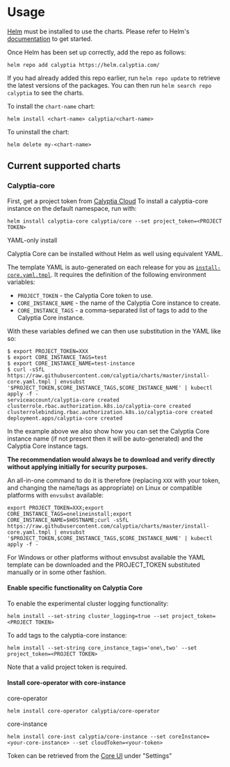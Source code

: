# Usage

[Helm](https://helm.sh) must be installed to use the charts.  Please refer to
Helm's [documentation](https://helm.sh/docs) to get started.

Once Helm has been set up correctly, add the repo as follows:

```shell
helm repo add calyptia https://helm.calyptia.com/
```
  
If you had already added this repo earlier, run `helm repo update` to retrieve
the latest versions of the packages.  You can then run `helm search repo
calyptia` to see the charts.

To install the `chart-name` chart:

```shell
helm install <chart-name> calyptia/<chart-name>
```

To uninstall the chart:

```shell
helm delete my-<chart-name>
```

## Current supported charts

### Calyptia-core

First, get a project token from [Calyptia Cloud](https://cloud.calyptia.com/)
To install a calyptia-core instance on the default namespace, run with:

```shell
helm install calyptia-core calyptia/core --set project_token=<PROJECT TOKEN>
```

YAML-only install

Calyptia Core can be installed without Helm as well using equivalent YAML.

The template YAML is auto-generated on each release for you as [`install-core.yaml.tmpl`](./install-core.yaml.tmpl).
It requires the definition of the following environment variables:

* `PROJECT_TOKEN` - the Calyptia Core token to use.
* `CORE_INSTANCE_NAME` - the name of the Calyptia Core instance to create.
* `CORE_INSTANCE_TAGS` - a comma-separated list of tags to add to the Calyptia Core instance.

With these variables defined we can then use substitution in the YAML like so:

```shell
$ export PROJECT_TOKEN=XXX
$ export CORE_INSTANCE_TAGS=test
$ export CORE_INSTANCE_NAME=test-instance
$ curl -sSfL https://raw.githubusercontent.com/calyptia/charts/master/install-core.yaml.tmpl | envsubst '$PROJECT_TOKEN,$CORE_INSTANCE_TAGS,$CORE_INSTANCE_NAME' | kubectl apply -f -
serviceaccount/calyptia-core created
clusterrole.rbac.authorization.k8s.io/calyptia-core created
clusterrolebinding.rbac.authorization.k8s.io/calyptia-core created
deployment.apps/calyptia-core created
```

In the example above we also show how you can set the Calyptia Core instance name (if not present then it will be auto-generated) and the Calyptia Core instance tags.

**The recommendation would always be to download and verify directly without applying initially for security purposes.**

An all-in-one command to do it is therefore (replacing `XXX` with your token, and changing the name/tags as appropriate) on Linux or compatible platforms with `envsubst` available:

```shell
export PROJECT_TOKEN=XXX;export CORE_INSTANCE_TAGS=onelineinstall;export CORE_INSTANCE_NAME=$HOSTNAME;curl -sSfL https://raw.githubusercontent.com/calyptia/charts/master/install-core.yaml.tmpl | envsubst '$PROJECT_TOKEN,$CORE_INSTANCE_TAGS,$CORE_INSTANCE_NAME' | kubectl apply -f -
```

For Windows or other platforms without envsubst available the YAML template can be downloaded and the PROJECT_TOKEN substituted manually or in some other fashion.

#### Enable specific functionality on Calyptia Core

To enable the experimental cluster logging functionality:

```shell
helm install --set-string cluster_logging=true --set project_token=<PROJECT TOKEN>
```

To add tags to the calyptia-core instance:

```shell
helm install --set-string core_instance_tags='one\,two' --set project_token=<PROJECT TOKEN>
```

Note that a valid project token is required.

#### Install core-operator with core-instance

core-operator

```shell
helm install core-operator calyptia/core-operator
```

core-instance

```shell
helm install core-inst calyptia/core-instance --set coreInstance=<your-core-instance> --set cloudToken=<your-token>
```

Token can be retrieved from the [Core UI](https://core.calyptia.com) under "Settings"
